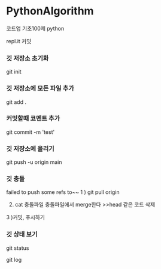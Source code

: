 # PythonAlgorithm
코드업 기초100제 python 

repl.it 커밋

### 깃 저장소 초기화
git init

### 깃 저장소에 모든 파일 추가
git add .

### 커밋할때 코멘트 추가
git commit -m 'test'

### 깃 저장소에 올리기
git push -u origin main

### 깃 충돌 
failed to push some refs to~~ 
1 ) git pull origin

2) cat 충돌파일
충돌파일에서 merge한다 >>head 같은 코드 삭제 

3 )커밋, 푸시하기 

### 깃 상태 보기 
git status 

git log 


